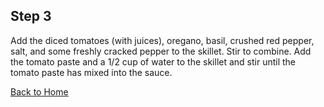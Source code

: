 ## Step 3

Add the diced tomatoes (with juices), oregano, basil, crushed red pepper, salt, and some freshly cracked pepper to the skillet. Stir to combine. Add the tomato paste and a 1/2 cup of water to the skillet and stir until the tomato paste has mixed into the sauce.

[Back to Home](.../intro.md)